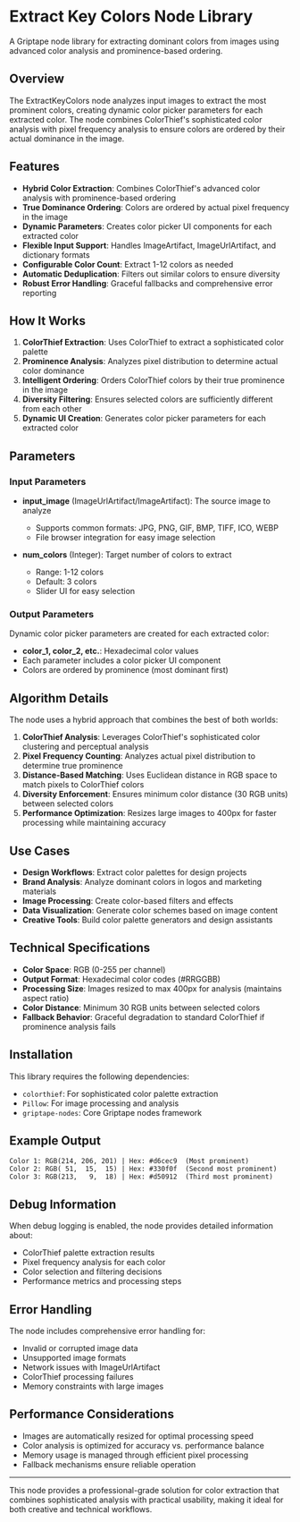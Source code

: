 # Extract Key Colors Node Library

A Griptape node library for extracting dominant colors from images using advanced color analysis and prominence-based ordering.

## Overview

The ExtractKeyColors node analyzes input images to extract the most prominent colors, creating dynamic color picker parameters for each extracted color. The node combines ColorThief's sophisticated color analysis with pixel frequency analysis to ensure colors are ordered by their actual dominance in the image.

## Features

- **Hybrid Color Extraction**: Combines ColorThief's advanced color analysis with prominence-based ordering
- **True Dominance Ordering**: Colors are ordered by actual pixel frequency in the image
- **Dynamic Parameters**: Creates color picker UI components for each extracted color
- **Flexible Input Support**: Handles ImageArtifact, ImageUrlArtifact, and dictionary formats
- **Configurable Color Count**: Extract 1-12 colors as needed
- **Automatic Deduplication**: Filters out similar colors to ensure diversity
- **Robust Error Handling**: Graceful fallbacks and comprehensive error reporting

## How It Works

1. **ColorThief Extraction**: Uses ColorThief to extract a sophisticated color palette
2. **Prominence Analysis**: Analyzes pixel distribution to determine actual color dominance
3. **Intelligent Ordering**: Orders ColorThief colors by their true prominence in the image
4. **Diversity Filtering**: Ensures selected colors are sufficiently different from each other
5. **Dynamic UI Creation**: Generates color picker parameters for each extracted color

## Parameters

### Input Parameters

- **input_image** (ImageUrlArtifact/ImageArtifact): The source image to analyze
  - Supports common formats: JPG, PNG, GIF, BMP, TIFF, ICO, WEBP
  - File browser integration for easy image selection

- **num_colors** (Integer): Target number of colors to extract
  - Range: 1-12 colors
  - Default: 3 colors
  - Slider UI for easy selection

### Output Parameters

Dynamic color picker parameters are created for each extracted color:
- **color_1, color_2, etc.**: Hexadecimal color values
- Each parameter includes a color picker UI component
- Colors are ordered by prominence (most dominant first)

## Algorithm Details

The node uses a hybrid approach that combines the best of both worlds:

1. **ColorThief Analysis**: Leverages ColorThief's sophisticated color clustering and perceptual analysis
2. **Pixel Frequency Counting**: Analyzes actual pixel distribution to determine true prominence
3. **Distance-Based Matching**: Uses Euclidean distance in RGB space to match pixels to ColorThief colors
4. **Diversity Enforcement**: Ensures minimum color distance (30 RGB units) between selected colors
5. **Performance Optimization**: Resizes large images to 400px for faster processing while maintaining accuracy

## Use Cases

- **Design Workflows**: Extract color palettes for design projects
- **Brand Analysis**: Analyze dominant colors in logos and marketing materials
- **Image Processing**: Create color-based filters and effects
- **Data Visualization**: Generate color schemes based on image content
- **Creative Tools**: Build color palette generators and design assistants

## Technical Specifications

- **Color Space**: RGB (0-255 per channel)
- **Output Format**: Hexadecimal color codes (#RRGGBB)
- **Processing Size**: Images resized to max 400px for analysis (maintains aspect ratio)
- **Color Distance**: Minimum 30 RGB units between selected colors
- **Fallback Behavior**: Graceful degradation to standard ColorThief if prominence analysis fails

## Installation

This library requires the following dependencies:
- `colorthief`: For sophisticated color palette extraction
- `Pillow`: For image processing and analysis
- `griptape-nodes`: Core Griptape nodes framework

## Example Output

```
Color 1: RGB(214, 206, 201) | Hex: #d6cec9  (Most prominent)
Color 2: RGB( 51,  15,  15) | Hex: #330f0f  (Second most prominent)  
Color 3: RGB(213,   9,  18) | Hex: #d50912  (Third most prominent)
```

## Debug Information

When debug logging is enabled, the node provides detailed information about:
- ColorThief palette extraction results
- Pixel frequency analysis for each color
- Color selection and filtering decisions
- Performance metrics and processing steps

## Error Handling

The node includes comprehensive error handling for:
- Invalid or corrupted image data
- Unsupported image formats
- Network issues with ImageUrlArtifact
- ColorThief processing failures
- Memory constraints with large images

## Performance Considerations

- Images are automatically resized for optimal processing speed
- Color analysis is optimized for accuracy vs. performance balance
- Memory usage is managed through efficient pixel processing
- Fallback mechanisms ensure reliable operation

---

This node provides a professional-grade solution for color extraction that combines sophisticated analysis with practical usability, making it ideal for both creative and technical workflows.
